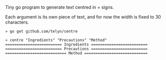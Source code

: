 Tiny go program to generate text centred in = signs.

Each argument is its own piece of text, and for now the width is fixed to 30 characters.

```
» go get github.com/telyn/centre

» centre "Ingredients" "Precautions" "Method"
========================= Ingredients =========================
========================= Precautions =========================
=========================== Method ============================
```
